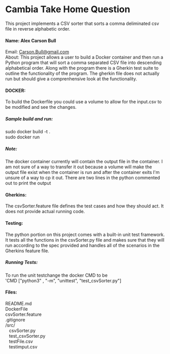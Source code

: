 # Cambia Take Home Question
This project implements a CSV sorter that sorts a comma deliminated csv file in reverse alphabetic order.  
#### Name: Alex Carson Bull  
Email: Carson.Bull@gmail.com  
About: 
This project allows a user to build a Docker container
and then run a Python program that will sort a comma separated 
CSV file into descending alphabetical order. Along with the 
program there is a Gherkin test suite to outline the 
functionality of the program. The gherkin file does not 
actually run but should give a comprenhensive look at 
the functionality.  


#### DOCKER: 
To build the Dockerfile you could use a volume to 
allow for the input.csv to be modified and see the changes.  

##### Sample build and run:  
sudo docker build -t <containerName> .  
sudo docker run <containerName>  

##### Note: 
The docker container currently will contain the output file
in the container. I am not sure of a way to transfer it out because
a volume will make the output file exist when the container is run 
and after the container exits I'm unsure of a way to cp it out.
There are two lines in the python commented out to print the output  


#### Gherkins: 
The csvSorter.feature file defines the test cases and how they
should act. It does not provide actual running code.  

#### Testing:
The python portion on this project comes with a built-in unit test 
framework. It tests all the functions in the csvSorter.py file and 
makes sure that they will run according to the spec provided and 
handles all of the scenarios in the Gherkins feature file.

##### Running Tests:
To run the unit testchange the docker CMD to be  
'CMD ["python3" , "-m", "unittest", "test_csvSorter.py"]  


#### Files:  
README.md  
DockerFile  
csvSorter.feature  
.gitignore  
/src/  
&nbsp;&nbsp; csvSorter.py  
&nbsp;&nbsp; test_csvSorter.py  
&nbsp;&nbsp; testFile.csv  
&nbsp;&nbsp; testimput.csv  
  

